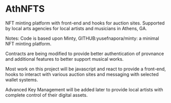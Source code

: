 # AthNFTS
NFT minting platform with front-end and hooks for auction sites. Supported by local arts agencies for local artists and musicians in Athens, GA.






Notes:
Code is based upon Minty, GITHUB:yusefnapora/minty: a minimal NFT minting platform.

Contracts are being modified to provide better authentication of provnance and additional features to better support musical works.

Most work on this project will be javascript and react to provide a front-end, hooks to interact with various auction sites and messaging with selected wallet systems.

Advanced Key Management will be added later to provide local artists with complete control of their digital assets.

